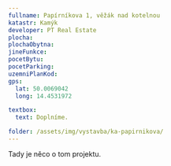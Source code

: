 ```yaml
---
fullname: Papírníkova 1, věžák nad kotelnou
katastr: Kamýk
developer: PT Real Estate
plocha:
plochaObytna:
jineFunkce:
pocetBytu:
pocetParking:
uzemniPlanKod:
gps:
  lat: 50.0069042
  long: 14.4531972

textbox:
  text: Doplníme.

folder: /assets/img/vystavba/ka-papirnikova/
---
```


Tady je něco o tom projektu.